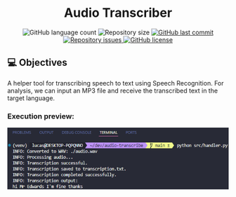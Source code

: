 <h1 align="center"> Audio Transcriber </h1>

<p align="center">
  <img alt="GitHub language count" src="https://img.shields.io/github/languages/count/LucasPereiraMiranda/audio-transcriber">

  <img alt="Repository size" src="https://img.shields.io/github/repo-size/LucasPereiraMiranda/audio-transcriber">
  
  <a href="https://github.com/LucasPereiraMiranda/audio-transcriber/commits/main">
    <img alt="GitHub last commit" src="https://img.shields.io/github/last-commit/LucasPereiraMiranda/audio-transcriber">
  </a>

  <a href="https://github.com/LucasPereiraMiranda/audio-transcriber/issues">
    <img alt="Repository issues" src="https://img.shields.io/github/issues/LucasPereiraMiranda/audio-transcriber">
  </a>

  <a href="https://github.com/LucasPereiraMiranda/audio-transcriber/issues">
    <img alt="GitHub license" src="https://img.shields.io/github/license/LucasPereiraMiranda/audio-transcriber">
  </a>
</p>

## 💻 Objectives

A helper tool for transcribing speech to text using Speech Recognition.
For analysis, we can input an MP3 file and receive the transcribed text in the target language.

### Execution preview:

<div align="center">
  <img src=".github/img/execution-preview.png" alt="Execution preview">
</div>

